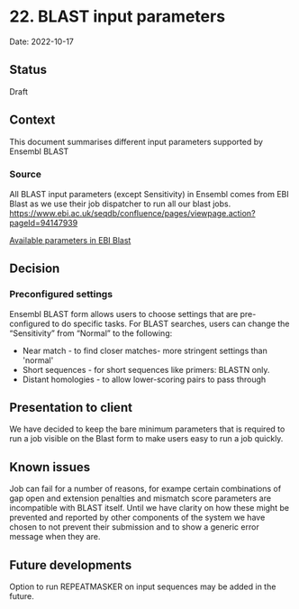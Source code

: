 # 22. BLAST input parameters

Date: 2022-10-17

## Status

Draft

## Context
This document summarises different input parameters supported by Ensembl BLAST

### Source
All BLAST input parameters (except Sensitivity) in Ensembl comes from EBI Blast as we use their job dispatcher to run all our blast jobs. https://www.ebi.ac.uk/seqdb/confluence/pages/viewpage.action?pageId=94147939

[Available parameters in EBI Blast](https://wwwdev.ebi.ac.uk/Tools/services/rest/ncbiblast/parameters)

## Decision
### Preconfigured settings

Ensembl BLAST form allows users to choose settings that are pre-configured to do specific tasks. For BLAST searches, users can change the “Sensitivity” from “Normal” to the following:

- Near match - to find closer matches- more stringent settings than 'normal'
- Short sequences - for short sequences like primers: BLASTN only.
- Distant homologies - to allow lower-scoring pairs to pass through

## Presentation to client

We have decided to keep the bare minimum parameters that is required to run a job visible on the Blast form to make users easy to run a job quickly.

## Known issues

Job can fail for a number of reasons, for exampe certain combinations of gap open and extension penalties and mismatch score parameters are incompatible with BLAST itself. Until we have clarity on how these might be prevented and reported by other components of the system we have chosen to not prevent their submission and to show a generic error message when they are.

## Future developments

Option to run REPEATMASKER on input sequences may be added in the future.

